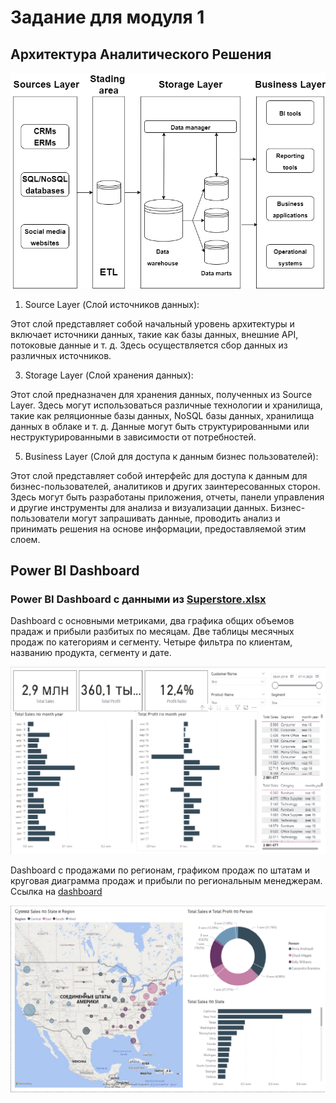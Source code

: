 # Задание для модуля 1

## Архитектура Аналитического Решения

![Image alt](https://github.com/EsSanches/datalearn/blob/main/de101/module01/Архитектура%20Аналитического%20Решения.png)

1. Source Layer (Слой источников данных):
   
Этот слой представляет собой начальный уровень архитектуры и включает источники данных, такие как базы данных, внешние API, потоковые данные и т. д.
Здесь осуществляется сбор данных из различных источников.

3. Storage Layer (Слой хранения данных):
   
Этот слой предназначен для хранения данных, полученных из Source Layer.
Здесь могут использоваться различные технологии и хранилища, такие как реляционные базы данных, NoSQL базы данных, хранилища данных в облаке и т. д.
Данные могут быть структурированными или неструктурированными в зависимости от потребностей.

5. Business Layer (Слой для доступа к данным бизнес пользователей):
   
Этот слой представляет собой интерфейс для доступа к данным для бизнес-пользователей, аналитиков и других заинтересованных сторон.
Здесь могут быть разработаны приложения, отчеты, панели управления и другие инструменты для анализа и визуализации данных.
Бизнес-пользователи могут запрашивать данные, проводить анализ и принимать решения на основе информации, предоставляемой этим слоем.


## Power BI Dashboard
### Power BI Dashboard с данными из [Superstore.xlsx](https://github.com/EsSanches/datalearn/blob/main/de101/module01/Sample%20-%20Superstore.xlsx)

Dashboard с основными метриками, два графика общих объемов прадаж и прибыли разбитых по месяцам. Две таблицы месячных продаж по категориям и сегменту. Четыре фильтра по клиентам, названию продукта, сегменту и дате. 

![Image alt](https://github.com/EsSanches/datalearn/blob/main/de101/module01/отчет%20BI_1.png)


Dashboard с продажами по регионам, графиком продаж по штатам и круговая диаграмма продаж и прибыли по региональным менеджерам. Ссылка на [dashboard](https://github.com/EsSanches/datalearn/blob/main/de101/module01/learn%20data1.pbix)

![Image alt](https://github.com/EsSanches/datalearn/blob/main/de101/module01/отчет%20BI_2.png)


